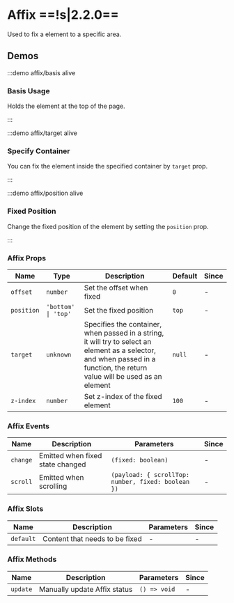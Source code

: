# Affix ==!s|2.2.0==

Used to fix a element to a specific area.

## Demos

:::demo affix/basis alive

### Basis Usage

Holds the element at the top of the page.

:::

:::demo affix/target alive

### Specify Container

You can fix the element inside the specified container by `target` prop.

:::

:::demo affix/position alive

### Fixed Position

Change the fixed position of the element by setting the `position` prop.

:::

### Affix Props

| Name       | Type                | Description                                                                                                                                                                  | Default | Since |
| ---------- | ------------------- | ---------------------------------------------------------------------------------------------------------------------------------------------------------------------------- | ------- | ----- |
| `offset`   | `number`            | Set the offset when fixed                                                                                                                                                    | `0`     | -     |
| `position` | `'bottom' \| 'top'` | Set the fixed position                                                                                                                                                       | `top`   | -     |
| `target`   | `unknown`           | Specifies the container, when passed in a string, it will try to select an element as a selector, and when passed in a function, the return value will be used as an element | `null`  | -     |
| `z-index`  | `number`            | Set z-index of the fixed element                                                                                                                                             | `100`   | -     |

### Affix Events

| Name     | Description                      | Parameters                                         | Since |
| -------- | -------------------------------- | -------------------------------------------------- | ----- |
| `change` | Emitted when fixed state changed | `(fixed: boolean)`                                 | -     |
| `scroll` | Emitted when scrolling           | `(payload: { scrollTop: number, fixed: boolean })` | -     |

### Affix Slots

| Name      | Description                    | Parameters | Since |
| --------- | ------------------------------ | ---------- | ----- |
| `default` | Content that needs to be fixed | -          | -     |

### Affix Methods

| Name     | Description                  | Parameters   | Since |
| -------- | ---------------------------- | ------------ | ----- |
| `update` | Manually update Affix status | `() => void` | -     |
